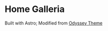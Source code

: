 # Home Galleria

Built with Astro; Modified from [Odyssey Theme](https://github.com/treefarmstudio/odyssey-theme)
